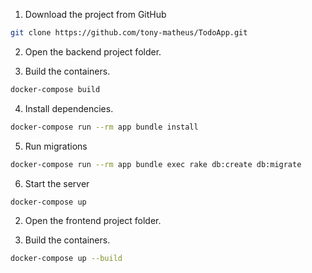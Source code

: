 1. Download the project from GitHub

```bash
git clone https://github.com/tony-matheus/TodoApp.git
```

2. Open the backend project folder.

3. Build the containers.

```bash
docker-compose build
```

4. Install dependencies.

```bash
docker-compose run --rm app bundle install
```

5. Run migrations

```bash
docker-compose run --rm app bundle exec rake db:create db:migrate
```

6. Start the server

```bash
docker-compose up
```

2. Open the frontend project folder.

3. Build the containers.

```bash
docker-compose up --build
```
